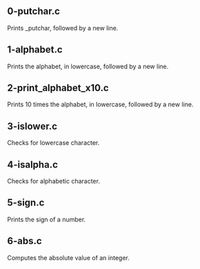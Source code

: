 ## 0-putchar.c
Prints _putchar, followed by a new line.
## 1-alphabet.c
Prints the alphabet, in lowercase, followed by a new line.
## 2-print_alphabet_x10.c
Prints 10 times the alphabet, in lowercase, followed by a new line.
## 3-islower.c
Checks for lowercase character.
## 4-isalpha.c
Checks for alphabetic character.
## 5-sign.c
Prints the sign of a number.
## 6-abs.c
Computes the absolute value of an integer.
